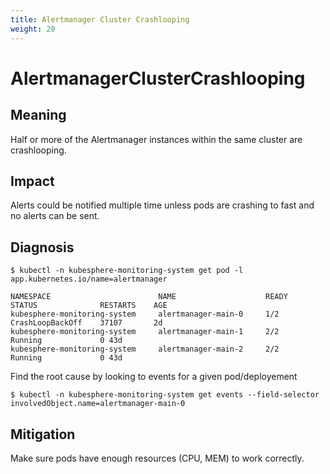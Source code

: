 ```yaml
---
title: Alertmanager Cluster Crashlooping
weight: 20
---
```


# AlertmanagerClusterCrashlooping

## Meaning

Half or more of the Alertmanager instances within the same cluster are crashlooping.

## Impact

Alerts could be notified multiple time unless pods are crashing to fast and no alerts can be sent.

## Diagnosis

```shell
$ kubectl -n kubesphere-monitoring-system get pod -l app.kubernetes.io/name=alertmanager

NAMESPACE                        NAME                    READY   STATUS              RESTARTS    AGE
kubesphere-monitoring-system     alertmanager-main-0     1/2     CrashLoopBackOff    37107       2d
kubesphere-monitoring-system     alertmanager-main-1     2/2     Running             0 43d
kubesphere-monitoring-system     alertmanager-main-2     2/2     Running             0 43d 
```

Find the root cause by looking to events for a given pod/deployement

```shell
$ kubectl -n kubesphere-monitoring-system get events --field-selector involvedObject.name=alertmanager-main-0
```

## Mitigation

Make sure pods have enough resources (CPU, MEM) to work correctly.
